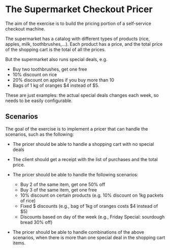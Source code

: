 # The Supermarket Checkout Pricer

The aim of the exercise is to build the pricing portion of a self-service checkout machine. 

The supermarket has a catalog with different types of products (rice, apples, milk, toothbrushes,...). Each product has a price, and the total price of the shopping cart is the total of all the prices.

But the supermarket also runs special deals, e.g.
 - Buy two toothbrushes, get one free
 - 10% discount on rice
 - 20% discount on apples if you buy more than 10
 - Bags of 1 kg of oranges $4 instead of $5.

These are just examples: the actual special deals changes each week, so needs to be easily configurable.

## Scenarios

The goal of the exercise is to implement a pricer that can handle the scenarios, such as the following:

 - The pricer should be able to handle a shopping cart with no special deals
 - The client should get a receipt with the list of purchases and the total price.
 - The pricer should be able to handle the following scenarios:
    - Buy 2 of the same item, get one 50% off
    - Buy 3 of the same item, get one free
    - 10% discount on certain products (e.g. 10% discount on 1kg packets of rice)
    - Fixed $ discounts (e.g., bag of 1kg of oranges costs $4 instead of $5)
    - Discounts based on day of the week (e.g., Friday Special: sourdough bread 30% off)
 
 - The pricer should be able to handle combinations of the above scenarios, when there is more than one special deal in the shopping cart items.
